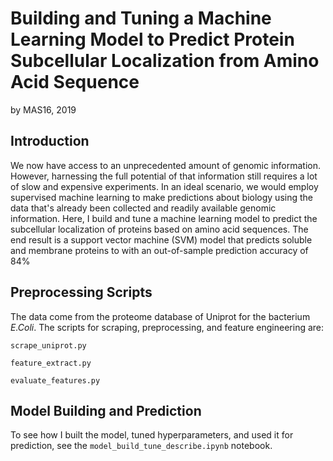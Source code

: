 # Building and Tuning a Machine Learning Model to Predict Protein Subcellular Localization from Amino Acid Sequence
by MAS16, 2019

## Introduction
We now have access to an unprecedented amount of genomic information. However, harnessing the full potential of that information still requires a lot of slow and expensive experiments. In an ideal scenario, we would employ supervised machine learning to make predictions about biology using the data that's already been collected and readily available genomic information. Here, I build and tune a machine learning model to predict the subcellular localization of proteins based on amino acid sequences. The end result is a support vector machine (SVM) model that predicts soluble and membrane proteins to with an out-of-sample prediction accuracy of 84%

## Preprocessing Scripts
The data come from the proteome database of Uniprot for the bacterium *E.Coli*. The scripts for scraping, preprocessing, and feature engineering are:

```scrape_uniprot.py```  

```feature_extract.py```  

```evaluate_features.py```  

## Model Building and Prediction
To see how I built the model, tuned hyperparameters, and used it for prediction, see the ```model_build_tune_describe.ipynb``` notebook.

